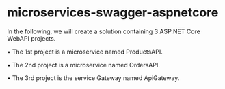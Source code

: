 # microservices-swagger-aspnetcore

In the following, we will create a solution containing 3 ASP.NET Core WebAPI projects.

• The 1st project is a microservice named ProductsAPI.

• The 2nd project is a microservice named OrdersAPI.

• The 3rd project is the service Gateway named ApiGateway.
